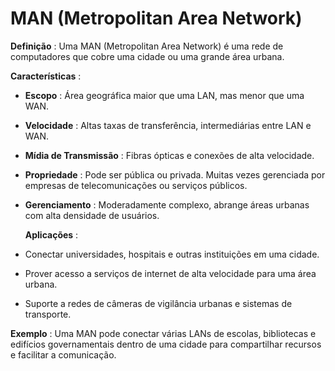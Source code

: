 # MAN (Metropolitan Area Network)

**Definição** :
Uma MAN (Metropolitan Area Network) é uma rede de computadores que cobre uma cidade ou uma grande área urbana.

**Características** :

- **Escopo** : Área geográfica maior que uma LAN, mas menor que uma WAN.
- **Velocidade** : Altas taxas de transferência, intermediárias entre LAN e WAN.
- **Mídia de Transmissão** : Fibras ópticas e conexões de alta velocidade.
- **Propriedade** : Pode ser pública ou privada. Muitas vezes gerenciada por empresas de telecomunicações ou serviços públicos.
- **Gerenciamento** : Moderadamente complexo, abrange áreas urbanas com alta densidade de usuários.

  **Aplicações** :

- Conectar universidades, hospitais e outras instituições em uma cidade.
- Prover acesso a serviços de internet de alta velocidade para uma área urbana.
- Suporte a redes de câmeras de vigilância urbanas e sistemas de transporte.

**Exemplo** :
Uma MAN pode conectar várias LANs de escolas, bibliotecas e edifícios governamentais dentro de uma cidade para compartilhar recursos e facilitar a comunicação.
